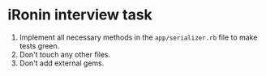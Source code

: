 # iRonin interview task

1. Implement all necessary methods in the `app/serializer.rb` file to make tests green.
2. Don't touch any other files.
3. Don't add external gems.
